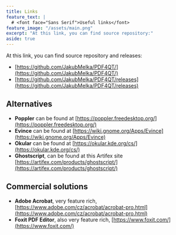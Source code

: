 ```yaml
---
title: Links
feature_text: |
  # <font face="Sans Serif">Useful links</font>
feature_image: "/assets/main.png"
excerpt: "At this link, you can find source repository:"
aside: true
---
```


At this link, you can find source repository and releases:
 - [https://github.com/JakubMelka/PDF4QT/](https://github.com/JakubMelka/PDF4QT/)
 - [https://github.com/JakubMelka/PDF4QT/releases](https://github.com/JakubMelka/PDF4QT/releases)
 
## Alternatives

 - **Poppler** can be found at [https://poppler.freedesktop.org/](https://poppler.freedesktop.org/)
 - **Evince** can be found at [https://wiki.gnome.org/Apps/Evince](https://wiki.gnome.org/Apps/Evince)
 - **Okular** can be found at [https://okular.kde.org/cs/](https://okular.kde.org/cs/)
 - **Ghostscript**, can be found at this Artifex site [https://artifex.com/products/ghostscript/](https://artifex.com/products/ghostscript/)
 
## Commercial solutions
 - **Adobe Acrobat**, very feature rich, [https://www.adobe.com/cz/acrobat/acrobat-pro.html](https://www.adobe.com/cz/acrobat/acrobat-pro.html)
 - **Foxit PDF Editor**, also very feature rich, [https://www.foxit.com/](https://www.foxit.com/)
